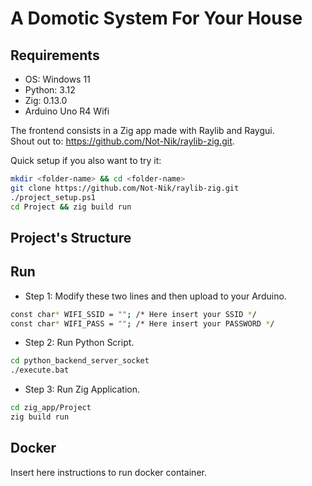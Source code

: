 # A Domotic System For Your House

## Requirements

* OS: Windows 11
* Python: 3.12
* Zig: 0.13.0
* Arduino Uno R4 Wifi

The frontend consists in a Zig app made with Raylib and Raygui. <br />
Shout out to: https://github.com/Not-Nik/raylib-zig.git. <br />

Quick setup if you also want to try it: <br />

```bash
mkdir <folder-name> && cd <folder-name>
git clone https://github.com/Not-Nik/raylib-zig.git
./project_setup.ps1
cd Project && zig build run
```

## Project's Structure

## Run

* Step 1: Modify these two lines and then upload to your Arduino. <br />

```bash
const char* WIFI_SSID = ""; /* Here insert your SSID */
const char* WIFI_PASS = ""; /* Here insert your PASSWORD */
```

* Step 2: Run Python Script. <br />

```bash
cd python_backend_server_socket
./execute.bat
```

* Step 3: Run Zig Application. <br />

```bash
cd zig_app/Project
zig build run
```

## Docker

Insert here instructions to run docker container. <br />